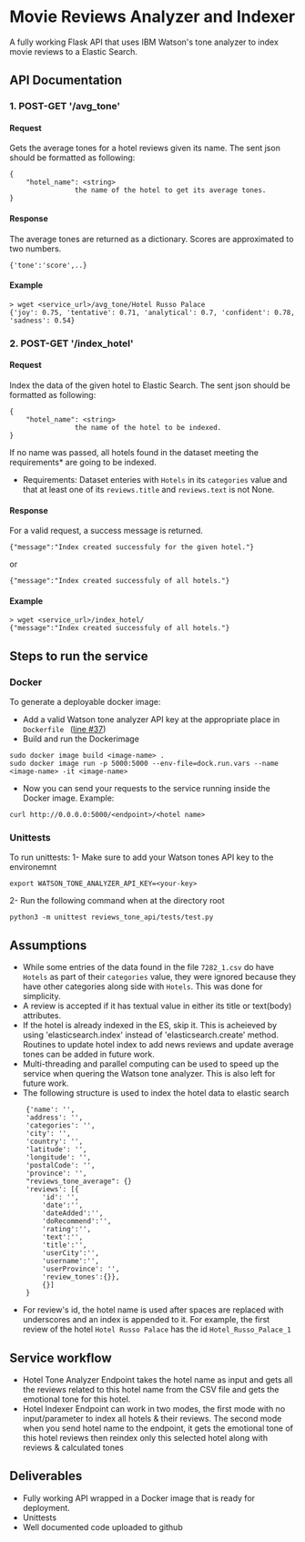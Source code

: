 # Movie Reviews Analyzer and Indexer
A fully working Flask API that uses IBM Watson's tone analyzer to index movie reviews to a Elastic Search.

## API Documentation
### 1. POST-GET '/avg_tone'
#### Request
Gets the average tones for a hotel reviews given its name. The sent json should be formatted as following:
```
{
    "hotel_name": <string>
                the name of the hotel to get its average tones.
}
```
#### Response
The average tones are returned as a dictionary. Scores are approximated to two numbers.
```
{'tone':'score',..}
```
#### Example
```
> wget <service_url>/avg_tone/Hotel Russo Palace
{'joy': 0.75, 'tentative': 0.71, 'analytical': 0.7, 'confident': 0.78, 'sadness': 0.54}
```

### 2. POST-GET '/index_hotel'
#### Request
Index the data of the given hotel to Elastic Search. The sent json should be formatted as following:
```
{
    "hotel_name": <string>
                the name of the hotel to be indexed.
}
```
If no name was passed, all hotels found in the dataset meeting the requirements* are going to be indexed.

* Requirements: Dataset enteries with `Hotels` in its `categories` value and that at least one of its `reviews.title` and `reviews.text` is not None.

#### Response
For a valid request, a success message is returned.
```
{"message":"Index created successfuly for the given hotel."}
```
or
```
{"message":"Index created successfuly of all hotels."}
```
#### Example
```
> wget <service_url>/index_hotel/
{"message":"Index created successfuly of all hotels."}
```

## Steps to run the service
### Docker
To generate a deployable docker image:
- Add a valid Watson tone analyzer API key at the appropriate place in ```Dockerfile ``` ([line #37](https://github.com/abdelrhmanghreeb/reviews_tone_api/blob/master/Dockerfile#L37))
- Build and run the Dockerimage
```
sudo docker image build <image-name> .
sudo docker image run -p 5000:5000 --env-file=dock.run.vars --name <image-name> -it <image-name>
```
- Now you can send your requests to the service running inside the Docker image. 
Example:
```
curl http://0.0.0.0:5000/<endpoint>/<hotel name>
```
### Unittests
To run unittests:
1- Make sure to add your Watson tones API key to the environemnt 
```
export WATSON_TONE_ANALYZER_API_KEY=<your-key>
```
2- Run the following command when at the directory root
```
python3 -m unittest reviews_tone_api/tests/test.py
```
## Assumptions
- While some entries of the data found in the file `7282_1.csv` do have `Hotels` as part of their `categories` value, they were ignored because they have other categories along side with `Hotels`. This was done for simplicity.
- A review is accepted if it has textual value in either its title or text(body) attributes.
- If the hotel is already indexed in the ES, skip it. This is acheieved by using 'elasticsearch.index' instead of 'elasticsearch.create' method. Routines to update hotel index to add news reviews and update average tones can be added in future work.
- Multi-threading and parallel computing can be used to speed up the service when quering the Watson tone analyzer. This is also left for future work.
- The following structure is used to index the hotel data to elastic search
```
	{'name': '', 
	'address': '', 
	'categories': '', 
	'city': '', 
	'country': '', 
	'latitude': '', 
	'longitude': '',
	'postalCode': '', 
	'province': '',
	"reviews_tone_average": {}
	'reviews': [{
		'id': '',
		'date':'', 
		'dateAdded':'', 
		'doRecommend':'', 
		'rating':'', 
		'text':'', 
		'title':'', 
		'userCity':'', 
		'username':'', 
		'userProvince': '',
		'review_tones':{}}, 
		{}]
	}
```
* For review's id, the hotel name is used after spaces are replaced with underscores and an index is appended to it. For example, the first review of the hotel `Hotel Russo Palace` has the id `Hotel_Russo_Palace_1`

## Service workflow
- Hotel Tone Analyzer Endpoint takes the hotel name as input and gets all the reviews related to this hotel name from the CSV file and gets the emotional tone for this hotel.
- Hotel Indexer Endpoint can work in two modes, the first mode with no input/parameter to index all hotels & their reviews. The second mode when you send hotel name to the endpoint, it gets the emotional tone of this hotel reviews then reindex only this selected hotel along with reviews & calculated tones

## Deliverables
- Fully working API wrapped in a Docker image that is ready for deployment.
- Unittests
- Well documented code uploaded to github
